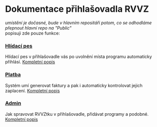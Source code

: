 # Dokumentace přihlašovadla RVVZ
_umístění je dočasné, bude v hlavním repositáři potom, co se odhodláme přepnout hlavní repo na "Public"_   \
popisuji zde pouze funkce:

### [Hlídací pes](https://github.com/RVVZtky/RVVZ-docs-temp/edit/master/watchdog/README.md)
Hlídací pes v přihlašovadle vás po uvolnění místa programu automaticky přihlásí. [Kompletní popis]()

### [Platba]()
Systém umí generovat faktury a pak i automaticky kontrolovat jejich zaplacení. [Kompletní popis]()

### [Admin]()
Jak spravovat RVVZtku v přihlašovadle, přidávat programy a podobné. [Kompletní popis]()